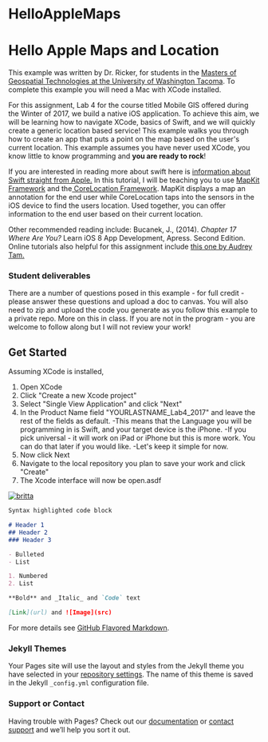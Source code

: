 # HelloAppleMaps

# Hello Apple Maps and Location

This example was written by Dr. Ricker, for students in the <a href="http://www.tacoma.uw.edu/urban-studies/ms-program-overview">Masters of Geospatial Technologies at the University of Washington Tacoma</a>. To complete this example you will need a Mac with XCode installed. 

For this assignment, Lab 4 for the course titled Mobile GIS offered during the Winter of 2017, we build a native iOS application. To achieve this aim, we will be learning how to navigate XCode, basics of Swift, and we will quickly create a generic location based service! This example walks you through how to create an app that puts a point on the map based on the user's current location. This example assumes you have never used XCode, you know little to know programming and **you are ready to rock**!

If you are interested in reading more about swift here is <a href="https://developer.apple.com/library/content/documentation/Swift/Conceptual/Swift_Programming_Language/index.html#//apple_ref/doc/uid/TP40014097-CH3-ID0">information about Swift straight from Apple.</a> In this tutorial, I will be teaching you to use <a href="https://developer.apple.com/reference/mapkit">MapKit Framework</a> and the<a href="https://developer.apple.com/reference/corelocation"> CoreLocation Framework</a>. MapKit displays a map an annotation for the end user while CoreLocation taps into the sensors in the iOS device to find the users location. Used together, you can offer information to the end user based on their current location. 

Other recommended reading include: Bucanek, J., (2014). _Chapter 17 Where Are You?_ Learn iOS 8 App Development, Apress. Second Edition.
Online tutorials also helpful for this assignment include <a href ="https://www.raywenderlich.com/90971/introduction-mapkit-swift-tutorial">this one by Audrey Tam.</a>

### Student deliverables  

There are a number of questions posed in this example - for full credit - please answer these questions and upload a doc to canvas. You will also need to zip and upload the code you generate as you follow this example to a private repo. More on this in class. If you are not in the program - you are welcome to follow along but I will not review your work! 

## Get Started

Assuming XCode is installed, 

1. Open XCode 
2. Click "Create a new Xcode project"
3. Select "Single View Application" and click "Next"
4. In the Product Name field "YOURLASTNAME_Lab4_2017" and leave the rest of the fields as default. 
-This means that the Language you will be programming in is Swift, and your target device is the iPhone. 
-If you pick universal - it will work on iPad or iPhone but this is more work. You can do that later if you would like. 
-Let's keep it simple for now. 
5. Now click Next 
6. Navigate to the local repository you plan to save your work and click "Create" 
7. The Xcode interface will now be open.asdf

[![britta](https://github.com/bricker0/HelloAppleMaps/edit/master/blob/master/xcode1.png)](#features)


```markdown
Syntax highlighted code block

# Header 1
## Header 2
### Header 3

- Bulleted
- List

1. Numbered
2. List

**Bold** and _Italic_ and `Code` text

[Link](url) and ![Image](src)
```

For more details see [GitHub Flavored Markdown](https://guides.github.com/features/mastering-markdown/).

### Jekyll Themes

Your Pages site will use the layout and styles from the Jekyll theme you have selected in your [repository settings](https://github.com/UWTMGIS/GIS504_W17/settings). The name of this theme is saved in the Jekyll `_config.yml` configuration file.

### Support or Contact

Having trouble with Pages? Check out our [documentation](https://help.github.com/categories/github-pages-basics/) or [contact support](https://github.com/contact) and we’ll help you sort it out.
